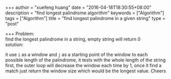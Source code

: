 +++
author = "xuefeng huang"
date = "2016-04-18T18:30:55+08:00"
description = "find longest palindrome algorithm"
keywords = ["Algorithm"]
tags = ["Algorithm"]
title = "find longest palindrome in a given string"
type = "post"

+++
Problem:  
find the longest palindrome in a string, empty string will return 0  
solution:  
<script src="https://gist.github.com/xuefeng-huang/8d255586e72f2e8bf47ecdc96cd8b402.js"></script>
it use ```i``` as a window and ```j``` as a starting point of the window to each possible length of the palindrome, it tests with the whole length of the string first, the outer loop will decrease the window each time by 1, once it find a match just return the window size which would be the longest value. Cheers
